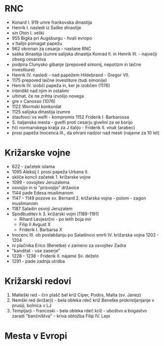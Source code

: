 # RNC
- Konard I. 919 umre frankovska dinastija
- Henrik I. nasledi iz Saške dinastije
- sin Oton I. veliki 
- 955 Bigka pri Augsburgu - hvali evropo
- v Italijo pomagat papežu
- 962 okronan za cesarja - nastane RNC
- saška dinastija izumre salijska dinastija Konrad II. in Henrik III. - največji obseg cesarstva
- podpira Clunysko gibanje (prepoved simonij, nepotizm in laične investiture)
- Henrik IV. nasledi - nad papežem Hildebrand - Gregor VII.
- 1175 prepoved laične investiture (tudi simonije)
- Henrik IV. izobči papeža in, ker je izobčen (1176)
- interdikt nad njim in ostalimi
- ultimat, če ne zrihta izvolijo novega 
- gre v Canosso (1076)
- 1122 Wormski konkordat
- 1125 salijska dinastija izumre
- staufovci vs welfi - kompromis 1152 Friderik I. Barbarossa
- S. italjanska mesta - gvelfi proti cesarju givelini za se borijo 
- hči normanskega kralja za J italijo - Friderik II. vnuk (arabec)
- prosi papeža Inocenca III., da ohrani nadzor nad mesti (najame za 10 let)
# Križarske vojne
- 622 - začetek islama
- 1095 Aleksij I. prosi papeža Urbana II.
- skliče koncil začetek 1. križarske vojne
- 1099 - osvojitev Jeruzalema
- osvojijo in si "prisvojijo" državice
- 1144 pade Edesa muslimanom 
- 1147 - 1149 pozove sv. Bernard 2. križarska vojna - polom - zagon muslimanom
- 1187 Saladin osvoji Jeruzalem
- Spodbuditev k 3. križarski vojni (1189-1191)
    - Rihard Levjesrčni - po letih boja mir
    - Filip II Avgust X
    - Friderik I. Barbarsa X
- Inocenc III. ob poslabšanju po Saladinovi smrti IV. križarska vojna 1202 - 1204
- ni plačnika Erico (Benetke) v zameno za osvojitev Zadra
- "kanditat - vse zaserje"
- 1228 - 1238 - Friderik II. najame Sv. deželo
- 1291 - pade zadnja utrdba
# Križarski redovi 
1. Malteški red - črn plašč bel križ Ciper, Podos, Malta (sv. Janez)
2. Nemški red (križarji) - bela obleka rdeč križ Benetke prokristjanjanje v prusiji, bolnica v LJ
3. Templjarji - francoski - bela obleka rdeč križ - uboštvo a bogastvo zaradi "bančništva" - kriva obtožba Filip IV. Lepi
# Mesta v Evropi

